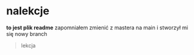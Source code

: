 # nalekcje
**to jest plik readme**
zapomniałem zmienić z mastera na main i stworzył mi się nowy branch
>lekcja

